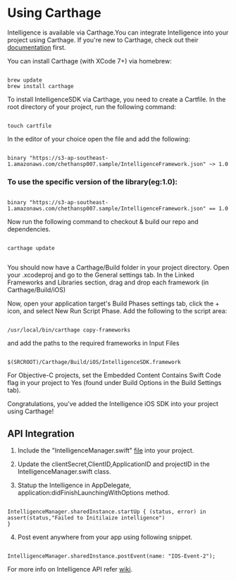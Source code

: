 # Using Carthage

Intelligence is available via Carthage.You can integrate Intelligence into your project using Carthage. If you're new to Carthage, check out their [documentation](https://github.com/Carthage/Carthage) first.

You can install Carthage (with XCode 7+) via homebrew:

```

brew update
brew install carthage

```

To install IntelligenceSDK via Carthage, you need to create a Cartfile. In the root directory of your project, run the following command:

```

touch cartfile

```

In the editor of your choice open the file and add the following:

```

binary "https://s3-ap-southeast-1.amazonaws.com/chethansp007.sample/IntelligenceFramework.json" ~> 1.0

```

### To use the specific version of the library(eg:1.0):

```

binary "https://s3-ap-southeast-1.amazonaws.com/chethansp007.sample/IntelligenceFramework.json" == 1.0

```


Now run the following command to checkout & build our repo and dependencies.

```

carthage update 


```

You should now have a Carthage/Build folder in your project directory. Open your .xcodeproj and go to the General settings tab. In the Linked Frameworks and Libraries section, drag and drop each framework (in Carthage/Build/iOS)

Now, open your application target's Build Phases settings tab, click the + icon, and select New Run Script Phase. Add the following to the script area:

```

/usr/local/bin/carthage copy-frameworks

```

and add the paths to the required frameworks in Input Files

```

$(SRCROOT)/Carthage/Build/iOS/IntelligenceSDK.framework

```

For Objective-C projects, set the Embedded Content Contains Swift Code flag in your project to Yes (found under Build Options in the Build Settings tab).

Congratulations, you've added the Intelligence iOS SDK into your project using Carthage! 


## API Integration

1. Include the "IntelligenceManager.swift" [file](/Code-Snippet/Swift/IntelligenceManager.swift) into your project.

2. Update the clientSecret,ClientID,ApplicationID and projectID in the IntelligenceManager.swift class.

3. Statup the Intelligence in AppDelegate, application:didFinishLaunchingWithOptions method.  

```

IntelligenceManager.sharedInstance.startUp { (status, error) in
assert(status,"Failed to Initilaize intelligence")
}

```

4. Post event anywhere from your app using following snippet.

```

IntelligenceManager.sharedInstance.postEvent(name: "IOS-Event-2");

```

For more info on Intelligence API refer [wiki](https://git-apac.internal.tigerspike.com/phoenix/Phoenix-Intelligence-iOS-SDK).
